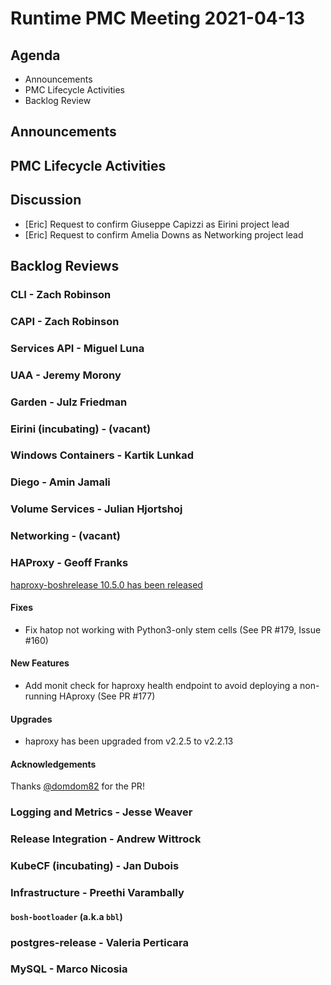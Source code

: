 # Runtime PMC Meeting 2021-04-13

## Agenda

* Announcements
* PMC Lifecycle Activities
* Backlog Review


## Announcements


## PMC Lifecycle Activities


## Discussion

- [Eric] Request to confirm Giuseppe Capizzi as Eirini project lead
- [Eric] Request to confirm Amelia Downs as Networking project lead


## Backlog Reviews

### CLI - Zach Robinson


### CAPI - Zach Robinson


### Services API - Miguel Luna


### UAA - Jeremy Morony


### Garden - Julz Friedman


### Eirini (incubating) - (vacant)


### Windows Containers - Kartik Lunkad


### Diego - Amin Jamali


### Volume Services - Julian Hjortshoj


### Networking - (vacant)


### HAProxy - Geoff Franks
[haproxy-boshrelease 10.5.0 has been released](https://github.com/cloudfoundry-incubator/haproxy-boshrelease/releases/tag/v10.5.0)

#### Fixes
- Fix hatop not working with Python3-only stem cells (See PR #179, Issue #160)

#### New Features
- Add monit check for haproxy health endpoint to avoid deploying a non-running HAproxy (See PR #177)

#### Upgrades
- haproxy has been upgraded from v2.2.5 to v2.2.13

#### Acknowledgements

Thanks [@domdom82](https://github.com/domdom82) for the PR!


### Logging and Metrics - Jesse Weaver


### Release Integration - Andrew Wittrock


### KubeCF (incubating) - Jan Dubois


### Infrastructure - Preethi Varambally

#### `bosh-bootloader` (a.k.a `bbl`)


### postgres-release - Valeria Perticara


### MySQL - Marco Nicosia
